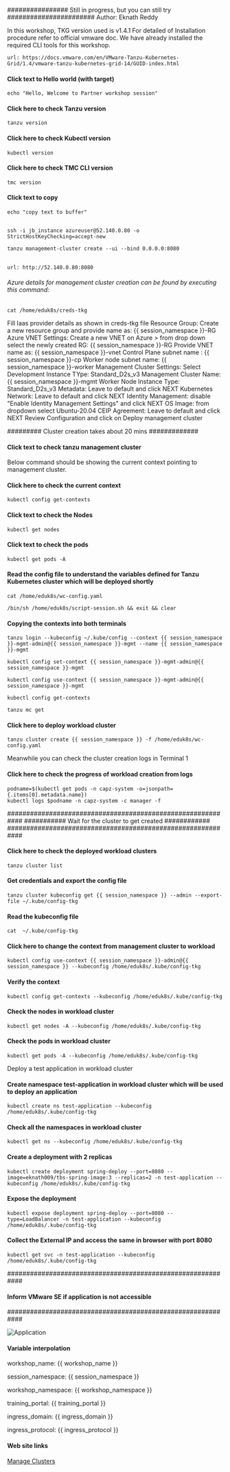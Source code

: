 ################ Still in progress, but you can still try #######################
Author: Eknath Reddy

In this workshop, TKG version used is v1.4.1
For detailed of Installation procedure refer to official vmware doc. We have already installed the required CLI tools for this workshop. 

```dashboard:open-url
url: https://docs.vmware.com/en/VMware-Tanzu-Kubernetes-Grid/1.4/vmware-tanzu-kubernetes-grid-14/GUID-index.html
```

#### Click text to Hello world (with target)

```execute-1
echo "Hello, Welcome to Partner workshop session"
```

#### Click here to check Tanzu version

```execute
tanzu version
```

#### Click here to check Kubectl version

```execute
kubectl version
```

#### Click here to check TMC CLI version

```execute
tmc version
```

#### Click text to copy

```copy
echo "copy text to buffer"
```
##
```execute-2
ssh -i jb_instance azureuser@52.140.0.80 -o StrictHostKeyChecking=accept-new
```

```execute-2
tanzu management-cluster create --ui --bind 0.0.0.0:8080
```
##
```dashboard:open-url
url: http://52.140.0.80:8080
```

###### Azure details for management cluster creation can be found by executing this command: 

```execute
cat /home/eduk8s/creds-tkg
```
Fill Iaas provider details as shown in creds-tkg file
Resource Group: Create a new resource group and provide name as: {{ session_namespace }}-RG
Azure VNET Settings: 
    Create a new VNET on Azure > from drop down select the newly created RG: {{ session_namespace }}-RG
    Provide VNET name as: {{ session_namespace }}-vnet
    Control Plane subnet name : {{ session_namespace }}-cp
    Worker node subnet name: {{ session_namespace }}-worker 
Management Cluster Settings: 
    Select Development
    Instance TYpe: Standard_D2s_v3
    Management Cluster Name: {{ session_namespace }}-mgmt
    Worker Node Instance Type: Standard_D2s_v3
Metadata: Leave to default and click NEXT
Kubernetes Network: Leave to default and click NEXT
Identity Management: disable "Enable Identity Management Settings" and click NEXT
OS Image: from dropdown select Ubuntu-20.04
CEIP Agreement: Leave to default and click NEXT
Review Configuration and click on Deploy management cluster

######### Cluster creation takes about 20 mins #############

#### Click text to check tanzu management cluster

Below command should be showing the current context pointing to management cluster.

#### Click here to check the current context

```execute
kubectl config get-contexts
```

#### Click text to check the Nodes

```execute
kubectl get nodes
```

#### Click text to check the pods

```execute
kubectl get pods -A 
```

#### Read the config file to understand the variables defined for Tanzu Kubernetes cluster which will be deployed shortly

```execute
cat /home/eduk8s/wc-config.yaml
```

```execute-all
/bin/sh /home/eduk8s/script-session.sh && exit && clear
```

#### Copying the contexts into both terminals

```execute-all
tanzu login --kubeconfig ~/.kube/config --context {{ session_namespace }}-mgmt-admin@{{ session_namespace }}-mgmt --name {{ session_namespace }}-mgmt
```

```execute-all
kubectl config set-context {{ session_namespace }}-mgmt-admin@{{ session_namespace }}-mgmt
```

```execute-all
kubectl config use-context {{ session_namespace }}-mgmt-admin@{{ session_namespace }}-mgmt
```
```execute-all
kubectl config get-contexts
```

```execute-all
tanzu mc get
```

#### Click here to deploy workload cluster

```execute-2
tanzu cluster create {{ session_namespace }} -f /home/eduk8s/wc-config.yaml
```

Meanwhile you can check the cluster creation logs in Terminal 1
#### Click here to check the progress of workload creation from logs

```execute
podname=$(kubectl get pods -n capz-system -o=jsonpath={.items[0].metadata.name})
kubectl logs $podname -n capz-system -c manager -f
```
############################################################
########### Wait for the cluster to get created ############
############################################################

#### Click here to check the deployed workload clusters 
```execute-2
tanzu cluster list
```
#### Get credentials and export the config file
```execute
tanzu cluster kubeconfig get {{ session_namespace }} --admin --export-file ~/.kube/config-tkg
```
#### Read the kubeconfig file
```execute
cat  ~/.kube/config-tkg
```
#### Click here to change the context from management cluster to workload
```execute
kubectl config use-context {{ session_namespace }}-admin@{{ session_namespace }} --kubeconfig /home/eduk8s/.kube/config-tkg
```
#### Verify the context
```execute
kubectl config get-contexts --kubeconfig /home/eduk8s/.kube/config-tkg
```
#### Check the nodes in workload cluster
```execute
kubectl get nodes -A --kubeconfig /home/eduk8s/.kube/config-tkg
```
#### Check the pods in workload cluster
```execute
kubectl get pods -A --kubeconfig /home/eduk8s/.kube/config-tkg
```

Deploy a test application in workload cluster

#### Create namespace test-application in workload cluster which will be used to deploy an application
```execute
kubectl create ns test-application --kubeconfig /home/eduk8s/.kube/config-tkg
```
#### Check all the namespaces in workload cluster
```execute
kubectl get ns --kubeconfig /home/eduk8s/.kube/config-tkg
```
#### Create a deployment with 2 replicas
```execute
kubectl create deployment spring-deploy --port=8080 --image=eknath009/tbs-spring-image:3 --replicas=2 -n test-application --kubeconfig /home/eduk8s/.kube/config-tkg
```
#### Expose the deployment 
```execute
kubectl expose deployment spring-deploy --port=8080 --type=LoadBalancer -n test-application --kubeconfig /home/eduk8s/.kube/config-tkg
```
#### Collect the External IP and access the same in browser with port 8080

```execute
kubectl get svc -n test-application --kubeconfig /home/eduk8s/.kube/config-tkg
```

############################################################
#### Inform VMware SE if application is not accessible #####
############################################################

![Application](images/test-application.png)

#### Variable interpolation

workshop_name: {{ workshop_name }}

session_namespace: {{ session_namespace }}

workshop_namespace: {{ workshop_namespace }}

training_portal: {{ training_portal }}

ingress_domain: {{ ingress_domain }}

ingress_protocol: {{ ingress_protocol }}

#### Web site links

[Manage Clusters](https://tanzuemea.tmc.cloud.vmware.com/clusters)
